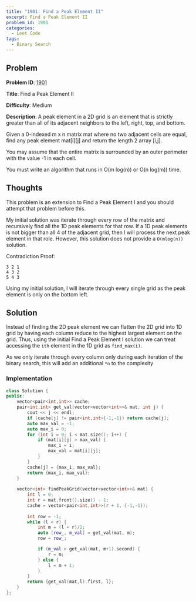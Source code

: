 ```yaml
---
title: "1901: Find a Peak Element II"
excerpt: Find a Peak Element II
problem_id: 1901
categories:
  - Leet Code
tags:
  - Binary Search 
---
```


## Problem 

**Problem ID**: [1901](https://leetcode.com/problems/find-a-peak-element-ii/)

**Title**: Find a Peak Element II

**Difficulty**: Medium

**Description**:
A peak element in a 2D grid is an element that is strictly greater than all of its adjacent neighbors to the left, right, top, and bottom.

Given a 0-indexed m x n matrix mat where no two adjacent cells are equal, find any peak element mat[i][j] and return the length 2 array [i,j].

You may assume that the entire matrix is surrounded by an outer perimeter with the value -1 in each cell.

You must write an algorithm that runs in O(m log(n)) or O(n log(m)) time.


## Thoughts

This problem is an extension to Find a Peak Element I and you should attempt that problem before this.

My initial solution was iterate through every row of the matrix and recursively
find all the 1D peak elements for that row. If a 1D peak elements is not bigger than all 4 of the adjacent grid, then I will process the next peak element in that role. However, this solution does not provide a `O(mlog(n))` solution.

Contradiction Proof:
```
3 2 1
4 3 2
5 4 3
```

Using my initial solution, I will iterate through every single grid as the peak element is only on the bottom left.

## Solution

Instead of finding the 2D peak element we can flatten the 2D grid into 1D grid
by having each column reduce to the highest largest element on the grid. Thus,
using the initial Find a Peak Element I solution we can treat accessing the `ith` element in the 1D grid as `find_max(i)`.

As we only iterate through every column only during each iteration of the binary search, this will add an additional `*n` to the complexity

### Implementation

```cpp
class Solution {
public:
    vector<pair<int,int>> cache;
    pair<int,int> get_val(vector<vector<int>>& mat, int j) {
        cout << j << endl;
        if (cache[j] != pair<int,int>{-1,-1}) return cache[j];
        auto max_val = -1;
        auto max_i = 0;
        for (int i = 0; i < mat.size(); i++) {
            if (mat[i][j] > max_val) {
                max_i = i;
                max_val = mat[i][j];
            }
        }
        cache[j] = {max_i, max_val};
        return {max_i, max_val};
    }
    
    vector<int> findPeakGrid(vector<vector<int>>& mat) {
        int l = 0;
        int r = mat.front().size() - 1;
        cache = vector<pair<int,int>>(r + 1, {-1,-1});
        
        int row = -1;
        while (l < r) {
            int m = (l + r)/2;
            auto [row_, m_val] = get_val(mat, m);
            row = row_;

            if (m_val > get_val(mat, m+1).second) {
                r = m;
            } else {
                l = m + 1;
            }
        }
        return {get_val(mat,l).first, l};
    }
};
```

